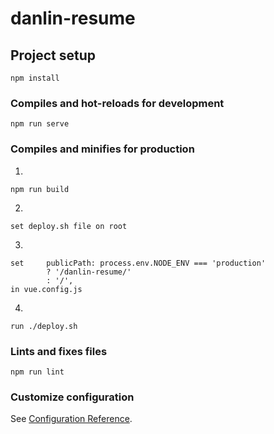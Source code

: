 # danlin-resume

## Project setup
```
npm install
```

### Compiles and hot-reloads for development
```
npm run serve
```

### Compiles and minifies for production

1.
```
npm run build
```
2.
```
set deploy.sh file on root
```
3.
```
set     publicPath: process.env.NODE_ENV === 'production'
        ? '/danlin-resume/'
        : '/',
in vue.config.js
```
4.
```
run ./deploy.sh 
```

### Lints and fixes files
```
npm run lint
```

### Customize configuration
See [Configuration Reference](https://cli.vuejs.org/config/).
